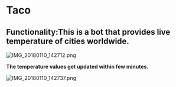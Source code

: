 # **Taco**
## Functionality:This is a bot that provides live temperature of cities worldwide.
![IMG_20180110_142712.png]({{site.baseurl}}/IMG_20180110_142712.png)

**The temperature values get updated within few minutes.**

![IMG_20180110_142737.png]({{site.baseurl}}/IMG_20180110_142737.png)
